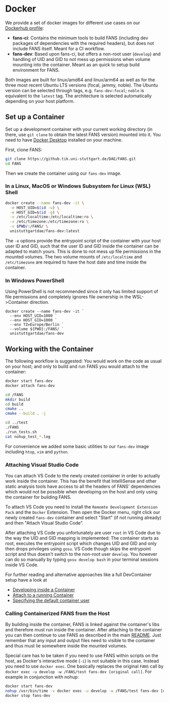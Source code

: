 # Docker
We provide a set of docker images for different use cases on our [Dockerhub profile](https://hub.docker.com/u/unistuttgartdae):
- **fans-ci**: Contains the minimum tools to build FANS (including dev packages of dependencies with the required headers), but does not include FANS itself. Meant for a CI workflow.
- **fans-dev**: Based upon fans-ci, but offers a non-root user (`develop`) and handling of UID and GID to not mess up permissions when volume mounting into the container. Meant as an quick to setup build environment for FANS.

Both images are built for linux/amd64 and linux/arm64 as well as for the three most recent Ubuntu LTS versions (focal, jammy, noble). The Ubuntu version can be selected through tags, e.g. `fans-dev:focal`; `noble` is equivalent to the `latest` tag. The architecture is selected automatically depending on your host platform.

## Set up a Container
Set up a development container with your current working directory (in there, use `git clone` to obtain the latest FANS version) mounted into it. You need to have [Docker Desktop](https://www.docker.com/products/docker-desktop/) installed on your machine.

First, clone FANS:
```bash
git clone https://github.tik.uni-stuttgart.de/DAE/FANS.git
cd FANS
```
Then we create the container using our `fans-dev` image.

### In a Linux, MacOS or Windows Subsystem for Linux (WSL) Shell
```bash
docker create --name fans-dev -it \
  -e HOST_UID=$(id -u) \
  -e HOST_GID=$(id -g) \
  -v /etc/localtime:/etc/localtime:ro \
  -v /etc/timezone:/etc/timezone:ro \
  -v $PWD/:/FANS/ \
  unistuttgartdae/fans-dev:latest
```
The `-e` options provide the entrypoint script of the container with your host user ID and GID, such that the user ID and GID inside the container can be adapted to match yours. This is done to not mess up file permissions in the mounted volumes. The two volume mounts of `/etc/localtime` and `/etc/timezone` are required to have the host date and time inside the container.

### In Windows PowerShell
Using PowerShell is not recommended since it only has limited support of file permissions and completely ignores file ownership in the WSL->Container direction.
```PS
docker create --name fans-dev -it `
  --env HOST_UID=1000 `
  --env HOST_GID=1000 `
  --env TZ=Europe/Berlin `
  --volume ${PWD}:/FANS/ `
  unistuttgartdae/fans-dev
```

## Working with the Container
The following workflow is suggested: You would work on the code as usual on your host; and only to build and run FANS you would attach to the container:
```bash
docker start fans-dev
docker attach fans-dev

cd /FANS
mkdir build
cd build
cmake ..
cmake --build . -j

cd ../test
./FANS
./run_tests.sh
cat nohup_test_*.log
```
For convenience we added some basic utilities to our `fans-dev` image including `htop`, `vim` and `python`.

### Attaching Visual Studio Code
You can attach VS Code to the newly created container in order to actually work inside the container. This has the benefit that IntelliSense and other static analysis tools have access to all the headers of FANS' dependencies which would not be possible when developing on the host and only using the container for building FANS.

To attach VS Code you need to install the `Remomte Development Extension Pack` and the `Docker` Extension. Then open the Docker menu, right click our newly created `fans-dev` container and select "Start" (if not running already) and then "Attach Visual Studio Code".

After attaching VS Code you unfortunately are user `root` in VS Code due to the way the UID and GID mapping is implemented: The container starts as root, executes the entrypoint script which changes UID and GID and only then drops privileges using `gosu`. VS Code though skips the entrypoint script and thus doesn't switch to the non-root user `develop`. You however can do so manually by typing `gosu develop bash` in your terminal sessions inside VS Code.

For further reading and alternative approaches like a full DevContainer setup have a look at
- [Developing inside a Container](https://code.visualstudio.com/docs/devcontainers/containers)
- [Attach to a running Container](https://code.visualstudio.com/docs/devcontainers/attach-container)
- [Specifying the default container user](https://code.visualstudio.com/remote/advancedcontainers/add-nonroot-user#_specifying-the-default-container-user)

### Calling Containerized FANS from the Host
By building inside the container, FANS is linked against the container's libs and therefore must run inside the container. After attaching to the container you can then continue to use FANS as described in the main [README](../README.md#usage). Just remember that any input and output files need to visible to the container and thus must lie somewhere inside the mounted volumes.

Special care has to be taken if you need to use FANS within scripts on the host, as Docker's interactive mode (`-i`) is not suitable in this case. Instead you need to use `docker exec`. One basically replaces the original `FANS` call by `docker exec -u develop -w /FANS/test fans-dev [original call]`. For example in conjunction with nohup:
```bash
docker start fans-dev
nohup /usr/bin/time -v docker exec -u develop -w /FANS/test fans-dev [original call] &
docker stop fans-dev
```